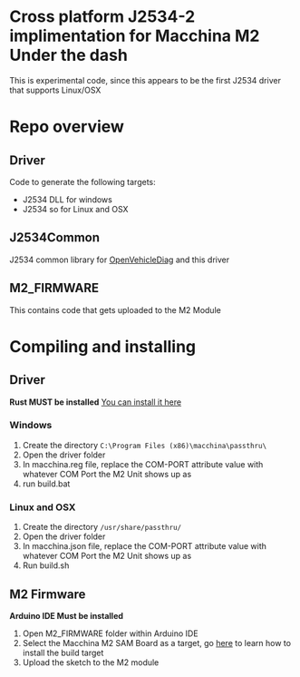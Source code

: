 # Cross platform J2534-2 implimentation for Macchina M2 Under the dash

This is experimental code, since this appears to be the first J2534 driver that supports Linux/OSX 

# Repo overview

## Driver
Code to generate the following targets:
* J2534 DLL for windows
* J2534 so for Linux and OSX

## J2534Common
J2534 common library for [OpenVehicleDiag](https://github.com/rnd-ash/OpenVehicleDiag) and this driver

## M2_FIRMWARE
This contains code that gets uploaded to the M2 Module

# Compiling and installing

## Driver
**Rust MUST be installed** [You can install it here](https://forge.rust-lang.org/infra/other-installation-methods.html)

### Windows
1. Create the directory `C:\Program Files (x86)\macchina\passthru\`
2. Open the driver folder
3. In macchina.reg file, replace the COM-PORT attribute value with whatever COM Port the M2 Unit shows up as
4. run build.bat

### Linux and OSX
1. Create the directory `/usr/share/passthru/`
2. Open the driver folder
3. In macchina.json file, replace the COM-PORT attribute value with whatever COM Port the M2 Unit shows up as
4. Run build.sh

## M2 Firmware
**Arduino IDE Must be installed**

1. Open M2_FIRMWARE folder within Arduino IDE
2. Select the Macchina M2 SAM Board as a target, go [here](https://docs.macchina.cc/m2-docs/arduino) to learn how to install the build target
3. Upload the sketch to the M2 module